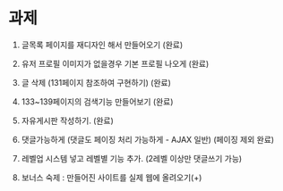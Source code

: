 # 과제
1. 글목록 페이지를 재디자인 해서 만들어오기 (완료)

2. 유저 프로필 이미지가 없을경우 기본 프로필 나오게 (완료)

3. 글 삭제 (131페이지 참조하여 구현하기) (완료)

4. 133~139페이지의 검색기능 만들어보기 (완료)

5. 자유게시판 작성하기. (완료)

6. 댓글가능하게 (댓글도 페이징 처리 가능하게 - AJAX 일반) (페이징 제외 완료)

7. 레벨업 시스템 넣고 레벨별 기능 추가. (2레벨 이상만 댓글쓰기 가능)

8. 보너스 숙제 : 만들어진 사이트를 실제 웹에 올려오기(+)
